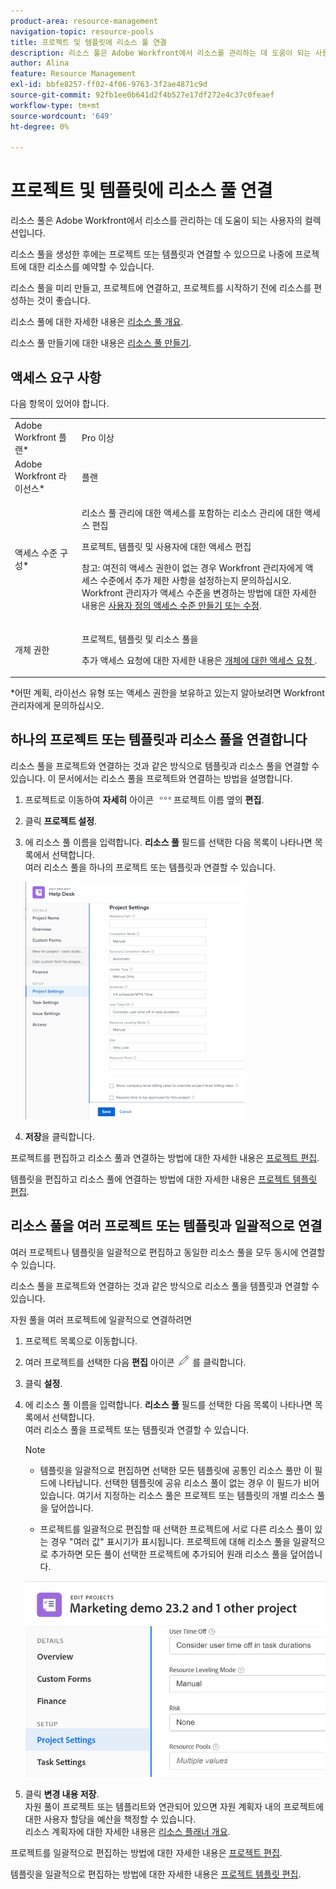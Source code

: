 ```yaml
---
product-area: resource-management
navigation-topic: resource-pools
title: 프로젝트 및 템플릿에 리소스 풀 연결
description: 리소스 풀은 Adobe Workfront에서 리소스를 관리하는 데 도움이 되는 사용자의 컬렉션입니다.
author: Alina
feature: Resource Management
exl-id: bbfe8257-ff02-4f06-9763-3f2ae4871c9d
source-git-commit: 92fb1ee0b641d2f4b527e17df272e4c37c0feaef
workflow-type: tm+mt
source-wordcount: '649'
ht-degree: 0%

---
```


# 프로젝트 및 템플릿에 리소스 풀 연결


<!-- drafted for bulk editing projects: keep this in yellow till this releases to ALL customers - May 1, 2023

Also - take out all the references to Preview and Prod at prod final
-->

<!--<span class="preview">The highlighted information on this page refers to functionality not yet generally available. It is available for all customers in the Preview environment and for a select group of customers in the Production environment.</span>-->


<!--
<p>The sections about how to add resource pools to templates, projects are duplicated from the articles listed in those sections (Editing Projects, Creating a Template, etc).</p>
<p>***I decided to keep these steps here, though, because it's hard to parse through those much lunger articles for just updating this one field.)</p>
-->

리소스 풀은 Adobe Workfront에서 리소스를 관리하는 데 도움이 되는 사용자의 컬렉션입니다.

리소스 풀을 생성한 후에는 프로젝트 또는 템플릿과 연결할 수 있으므로 나중에 프로젝트에 대한 리소스를 예약할 수 있습니다.

리소스 풀을 미리 만들고, 프로젝트에 연결하고, 프로젝트를 시작하기 전에 리소스를 편성하는 것이 좋습니다.

리소스 풀에 대한 자세한 내용은 [리소스 풀 개요](../../../resource-mgmt/resource-planning/resource-pools/work-with-resource-pools.md).

리소스 풀 만들기에 대한 내용은 [리소스 풀 만들기](../../../resource-mgmt/resource-planning/resource-pools/create-resource-pools.md).

## 액세스 요구 사항

다음 항목이 있어야 합니다.

<table style="table-layout:auto"> 
 <col> 
 <col> 
 <tbody> 
  <tr> 
   <td role="rowheader">Adobe Workfront 플랜*</td> 
   <td> <p>Pro 이상</p> </td> 
  </tr> 
  <tr> 
   <td role="rowheader">Adobe Workfront 라이선스*</td> 
   <td> <p>플랜 </p> </td> 
  </tr> 
  <tr> 
   <td role="rowheader">액세스 수준 구성*</td> 
   <td> <p>리소스 풀 관리에 대한 액세스를 포함하는 리소스 관리에 대한 액세스 편집</p> <p>프로젝트, 템플릿 및 사용자에 대한 액세스 편집</p> <p>참고: 여전히 액세스 권한이 없는 경우 Workfront 관리자에게 액세스 수준에서 추가 제한 사항을 설정하는지 문의하십시오. Workfront 관리자가 액세스 수준을 변경하는 방법에 대한 자세한 내용은 <a href="../../../administration-and-setup/add-users/configure-and-grant-access/create-modify-access-levels.md" class="MCXref xref">사용자 정의 액세스 수준 만들기 또는 수정</a>.</p> </td> 
  </tr> 
  <tr data-mc-conditions=""> 
   <td role="rowheader">개체 권한</td> 
   <td> <p>프로젝트, 템플릿 및 리소스 풀을</p> <p>추가 액세스 요청에 대한 자세한 내용은 <a href="../../../workfront-basics/grant-and-request-access-to-objects/request-access.md" class="MCXref xref">개체에 대한 액세스 요청 </a>.</p> </td> 
  </tr> 
 </tbody> 
</table>

&#42;어떤 계획, 라이선스 유형 또는 액세스 권한을 보유하고 있는지 알아보려면 Workfront 관리자에게 문의하십시오.

## 하나의 프로젝트 또는 템플릿과 리소스 풀을 연결합니다

리소스 풀을 프로젝트와 연결하는 것과 같은 방식으로 템플릿과 리소스 풀을 연결할 수 있습니다. 이 문서에서는 리소스 풀을 프로젝트와 연결하는 방법을 설명합니다.

1. 프로젝트로 이동하여 **자세히** 아이콘 ![](assets/more-icon.png)프로젝트 이름 옆의 **편집**.

1. 클릭 **프로젝트 설정**.

1. 에 리소스 풀 이름을 입력합니다. **리소스 풀** 필드를 선택한 다음 목록이 나타나면 목록에서 선택합니다.\
   여러 리소스 풀을 하나의 프로젝트 또는 템플릿과 연결할 수 있습니다.

   ![](assets/nwe-project-settings-in-edit-project-box-350x380.png)

1. **저장**&#x200B;을 클릭합니다.

프로젝트를 편집하고 리소스 풀과 연결하는 방법에 대한 자세한 내용은 [프로젝트 편집](../../../manage-work/projects/manage-projects/edit-projects.md).

템플릿을 편집하고 리소스 풀에 연결하는 방법에 대한 자세한 내용은 [프로젝트 템플릿 편집](../../../manage-work/projects/create-and-manage-templates/edit-templates.md).

## 리소스 풀을 여러 프로젝트 또는 템플릿과 일괄적으로 연결

여러 프로젝트나 템플릿을 일괄적으로 편집하고 동일한 리소스 풀을 모두 동시에 연결할 수 있습니다.

리소스 풀을 프로젝트와 연결하는 것과 같은 방식으로 리소스 풀을 템플릿과 연결할 수 있습니다.

자원 풀을 여러 프로젝트에 일괄적으로 연결하려면

1. 프로젝트 목록으로 이동합니다.
1. 여러 프로젝트를 선택한 다음 **편집** 아이콘 ![](assets/edit-icon.png) 를 클릭합니다.

1. 클릭 **설정**.
1. 에 리소스 풀 이름을 입력합니다. **리소스 풀** 필드를 선택한 다음 목록이 나타나면 목록에서 선택합니다.\
   여러 리소스 풀을 프로젝트 또는 템플릿과 연결할 수 있습니다.

   >[!NOTE]
   >
   >* 템플릿을 일괄적으로 편집하면 선택한 모든 템플릿에 공통인 리소스 풀만 이 필드에 나타납니다. 선택한 템플릿에 공유 리소스 풀이 없는 경우 이 필드가 비어 있습니다. 여기서 지정하는 리소스 풀은 프로젝트 또는 템플릿의 개별 리소스 풀을 덮어씁니다.
   >
   >* 프로젝트를 일괄적으로 편집할 때 선택한 프로젝트에 서로 다른 리소스 풀이 있는 경우 &quot;여러 값&quot; 표시기가 표시됩니다. 프로젝트에 대해 리소스 풀을 일괄적으로 추가하면 모든 풀이 선택한 프로젝트에 추가되어 원래 리소스 풀을 덮어씁니다.</span>


   <span class="preview">![add_resource_pools_to_multiple_projects.png](assets/add-resource-pools-to-multiple-projects-350x358.png)</span>

1. 클릭 **변경 내용 저장**.\
   자원 풀이 프로젝트 또는 템플리트와 연관되어 있으면 자원 계획자 내의 프로젝트에 대한 사용자 할당을 예산을 책정할 수 있습니다.\
   리소스 계획자에 대한 자세한 내용은 [리소스 플래너 개요](../../../resource-mgmt/resource-planning/get-started-resource-planner.md).

프로젝트를 일괄적으로 편집하는 방법에 대한 자세한 내용은 [프로젝트 편집](../../../manage-work/projects/manage-projects/edit-projects.md).

템플릿을 일괄적으로 편집하는 방법에 대한 자세한 내용은 [프로젝트 템플릿 편집](../../../manage-work/projects/create-and-manage-templates/edit-templates.md).
